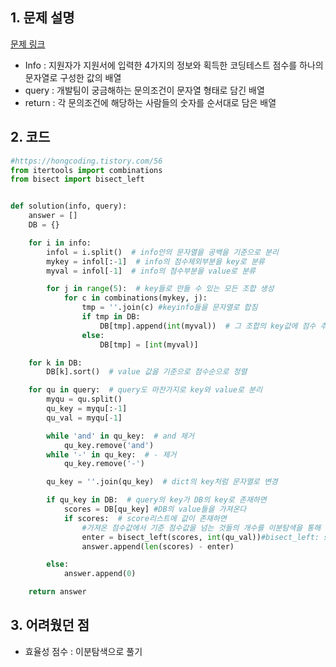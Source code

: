 ## 1. 문제 설명

[문제 링크](https://programmers.co.kr/learn/courses/30/lessons/72412)

- Info : 지원자가 지원서에 입력한 4가지의 정보와 획득한 코딩테스트 점수를 하나의 문자열로 구성한 값의 배열
- query : 개발팀이 궁금해하는 문의조건이 문자열 형태로 담긴 배열
- return : 각 문의조건에 해당하는 사람들의 숫자를 순서대로 담은 배열

## 2. 코드

```python
#https://hongcoding.tistory.com/56
from itertools import combinations
from bisect import bisect_left


def solution(info, query):
    answer = []
    DB = {}

    for i in info:
        infol = i.split()  # info안의 문자열을 공백을 기준으로 분리
        mykey = infol[:-1]  # info의 점수제외부분을 key로 분류
        myval = infol[-1]  # info의 점수부분을 value로 분류

        for j in range(5):  # key들로 만들 수 있는 모든 조합 생성
            for c in combinations(mykey, j):
                tmp = ''.join(c) #keyinfo들을 문자열로 합침
                if tmp in DB:
                    DB[tmp].append(int(myval))  # 그 조합의 key값에 점수 추가
                else:
                    DB[tmp] = [int(myval)]

    for k in DB:
        DB[k].sort()  # value 값을 기준으로 점수순으로 정렬

    for qu in query:  # query도 마찬가지로 key와 value로 분리
        myqu = qu.split()
        qu_key = myqu[:-1]
        qu_val = myqu[-1]

        while 'and' in qu_key:  # and 제거
            qu_key.remove('and')
        while '-' in qu_key:  # - 제거
            qu_key.remove('-')

        qu_key = ''.join(qu_key)  # dict의 key처럼 문자열로 변경

        if qu_key in DB:  # query의 key가 DB의 key로 존재하면
            scores = DB[qu_key] #DB의 value들을 가져온다
            if scores:  # score리스트에 값이 존재하면
                #가져온 점수값에서 기준 점수값을 넘는 것들의 개수를 이분탐색을 통해 구한다.
                enter = bisect_left(scores, int(qu_val))#bisect_left: score라는 정렬된 배열이 있을 때, quval이라는 새로운 수를 추가하고 싶을 때 어떤 인덱스에 넣어야하는지 알려줌
                answer.append(len(scores) - enter)

        else:
            answer.append(0)

    return answer
```

## 3. 어려웠던 점

- 효율성 점수 : 이분탐색으로 풀기
